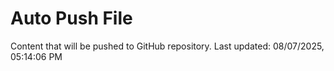 # Auto Push File

Content that will be pushed to GitHub repository.
Last updated: 08/07/2025, 05:14:06 PM